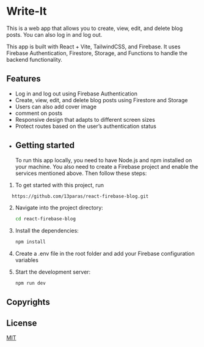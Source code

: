 # Write-It

This is a web app that allows you to create, view, edit, and delete blog posts. You can also log in and log out.

This app is built with React + Vite, TailwindCSS, and Firebase. It uses Firebase Authentication, Firestore, Storage, and Functions to handle the backend functionality.

## Features

- Log in and log out using Firebase Authentication
- Create, view, edit, and delete blog posts using Firestore and Storage
- Users can also add cover image
- comment on posts
- Responsive design that adapts to different screen sizes
- Protect routes based on the user’s authentication status

* ## Getting started
  To run this app locally, you need to have Node.js and npm installed on your machine. You also need to create a Firebase project and enable the services mentioned above. Then follow these steps:

1. To get started with this project, run

```bash
  https://github.com/13paras/react-firebase-blog.git
```

2. Navigate into the project directory:

    ```bash
    cd react-firebase-blog
    ```

3. Install the dependencies:

    ```bash
    npm install
    ```

4. Create a .env file in the root folder and add your Firebase configuration variables

5. Start the development server:

    ```bash
    npm run dev
    ```

## Copyrights
  
   <Aryan Maurya />

## License

[MIT](https://choosealicense.com/licenses/mit/)
